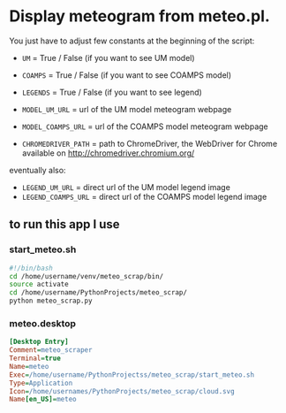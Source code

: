 # Display meteogram from meteo.pl.

You just have to adjust few constants at the beginning of the script:
 
    
* `UM` = True / False (if you want to see UM model)
* `COAMPS` = True / False (if you want to see COAMPS model)
* `LEGENDS` = True / False (if you want to see legend)
* `MODEL_UM_URL` = url of the UM model meteogram webpage 
* `MODEL_COAMPS_URL` = url of the COAMPS model meteogram webpage

* `CHROMEDRIVER_PATH` = path to ChromeDriver, the WebDriver for Chrome
    available on http://chromedriver.chromium.org/

eventually also:        
* `LEGEND_UM_URL` = direct url of the UM model legend image
* `LEGEND_COAMPS_URL` = direct url of the COAMPS model legend image

## to run this app I use
### start_meteo.sh
```bash
#!/bin/bash
cd /home/username/venv/meteo_scrap/bin/
source activate
cd /home/username/PythonProjects/meteo_scrap/
python meteo_scrap.py
```
### meteo.desktop
```ini
[Desktop Entry]
Comment=meteo_scraper
Terminal=true
Name=meteo
Exec=/home/username/PythonProjectss/meteo_scrap/start_meteo.sh
Type=Application
Icon=/home/usernames/PythonProjects/meteo_scrap/cloud.svg
Name[en_US]=meteo
```
